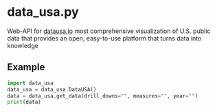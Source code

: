 # data_usa.py
Web-API for [datausa.io](https://datausa.io) most comprehensive visualization of U.S. public data that provides an open, easy-to-use platform that turns data into knowledge

## Example
```python
import data_usa
data_usa = data_usa.DataUSA()
data = data_usa.get_data(drill_downs="", measures="", year="")
print(data)
```
